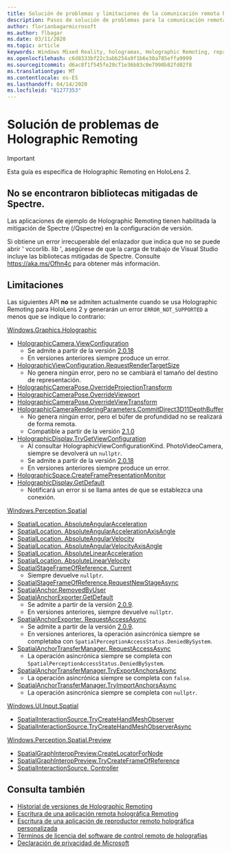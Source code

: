 ```yaml
---
title: Solución de problemas y limitaciones de la comunicación remota holográfica
description: Pasos de solución de problemas para la comunicación remota holográfica en HoloLens 2.
author: florianbagarmicrosoft
ms.author: flbagar
ms.date: 03/11/2020
ms.topic: article
keywords: Windows Mixed Reality, hologramas, Holographic Remoting, representación remota, representación en red, HoloLens, hologramas remotos, solución de problemas, ayuda
ms.openlocfilehash: c6d8333bf22c3abb254a9f1b6e30a785effa9999
ms.sourcegitcommit: d6ac8f1f545fe20cf1e36b83c0e7998b82fd02f8
ms.translationtype: MT
ms.contentlocale: es-ES
ms.lasthandoff: 04/14/2020
ms.locfileid: "81277353"
---
```

# <a name="holographic-remoting-troubleshooting"></a>Solución de problemas de Holographic Remoting

> [!IMPORTANT]
> Esta guía es específica de Holographic Remoting en HoloLens 2.

## <a name="spectre-mitigated-libraries-not-found"></a>No se encontraron bibliotecas mitigadas de Spectre.

Las aplicaciones de ejemplo de Holographic Remoting tienen habilitada la mitigación de Spectre (/Qspectre) en la configuración de versión.

Si obtiene un error irrecuperable del enlazador que indica que no se puede abrir ' vccorlib. lib ', asegúrese de que la carga de trabajo de Visual Studio incluye las bibliotecas mitigadas de Spectre. Consulte https://aka.ms/Ofhn4c para obtener más información.

## <a name="limitations"></a>Limitaciones

Las siguientes API **no** se admiten actualmente cuando se usa Holographic Remoting para HoloLens 2 y generarán un error ```ERROR_NOT_SUPPORTED``` a menos que se indique lo contrario:

[Windows.Graphics.Holographic](https://docs.microsoft.com/uwp/api/windows.graphics.holographic)

* [HolographicCamera.ViewConfiguration](https://docs.microsoft.com/uwp/api/windows.graphics.holographic.holographiccamera.viewconfiguration)
  - Se admite a partir de la versión [2.0.18](holographic-remoting-version-history.md#v2.0.18)
  - En versiones anteriores siempre produce un error.
* [HolographicViewConfiguration.RequestRenderTargetSize](https://docs.microsoft.com/uwp/api/windows.graphics.holographic.holographicviewconfiguration.requestrendertargetsize#Windows_Graphics_Holographic_HolographicViewConfiguration_RequestRenderTargetSize_Windows_Foundation_Size_)
  - No genera ningún error, pero no se cambiará el tamaño del destino de representación.
* [HolographicCameraPose.OverrideProjectionTransform](https://docs.microsoft.com/uwp/api/windows.graphics.holographic.holographiccamerapose.overrideprojectiontransform)
* [HolographicCameraPose.OverrideViewport](https://docs.microsoft.com/uwp/api/windows.graphics.holographic.holographiccamerapose.overrideviewport)
* [HolographicCameraPose.OverrideViewTransform](https://docs.microsoft.com/uwp/api/windows.graphics.holographic.holographiccamerapose.overrideviewtransform)
* [HolographicCameraRenderingParameters.CommitDirect3D11DepthBuffer](https://docs.microsoft.com/uwp/api/windows.graphics.holographic.holographiccamerarenderingparameters.commitdirect3d11depthbuffer#Windows_Graphics_Holographic_HolographicCameraRenderingParameters_CommitDirect3D11DepthBuffer_Windows_Graphics_DirectX_Direct3D11_IDirect3DSurface_)
  - No genera ningún error, pero el búfer de profundidad no se realizará de forma remota.
  - Compatible a partir de la versión [2.1.0](holographic-remoting-version-history.md#v2.1.0)
* [HolographicDisplay.TryGetViewConfiguration](https://docs.microsoft.com/uwp/api/windows.graphics.holographic.holographicdisplay.trygetviewconfiguration)
  - Al consultar HolographicViewConfigurationKind. PhotoVideoCamera, siempre se devolverá un ```nullptr```.
  - Se admite a partir de la versión [2.0.18](holographic-remoting-version-history.md#v2.0.18)
  - En versiones anteriores siempre produce un error.
* [HolographicSpace.CreateFramePresentationMonitor](https://docs.microsoft.com/uwp/api/windows.graphics.holographic.holographicspace.createframepresentationmonitor)
* [HolographicDisplay.GetDefault](https://docs.microsoft.com/uwp/api/windows.graphics.holographic.holographicdisplay.getdefault#Windows_Graphics_Holographic_HolographicDisplay_GetDefault)
  - Notificará un error si se llama antes de que se establezca una conexión.


[Windows.Perception.Spatial](https://docs.microsoft.com/uwp/api/windows.perception.spatial)

* [SpatialLocation. AbsoluteAngularAcceleration](https://docs.microsoft.com/uwp/api/windows.perception.spatial.spatiallocation.absoluteangularacceleration)
* [SpatialLocation. AbsoluteAngularAccelerationAxisAngle](https://docs.microsoft.com/uwp/api/windows.perception.spatial.spatiallocation.absoluteangularaccelerationaxisangle)
* [SpatialLocation. AbsoluteAngularVelocity](https://docs.microsoft.com/uwp/api/windows.perception.spatial.spatiallocation.absoluteangularvelocity)
* [SpatialLocation. AbsoluteAngularVelocityAxisAngle](https://docs.microsoft.com/uwp/api/windows.perception.spatial.spatiallocation.absoluteangularvelocityaxisangle)
* [SpatialLocation. AbsoluteLinearAcceleration](https://docs.microsoft.com/uwp/api/windows.perception.spatial.spatiallocation.absolutelinearacceleration)
* [SpatialLocation. AbsoluteLinearVelocity](https://docs.microsoft.com/uwp/api/windows.perception.spatial.spatiallocation.absolutelinearvelocity)
* [SpatialStageFrameOfReference. Current](https://docs.microsoft.com/uwp/api/windows.perception.spatial.spatialstageframeofreference.current)
  - Siempre devuelve ```nullptr```.
* [SpatialStageFrameOfReference.RequestNewStageAsync](https://docs.microsoft.com/uwp/api/windows.perception.spatial.spatialstageframeofreference.requestnewstageasync)
* [SpatialAnchor.RemovedByUser](https://docs.microsoft.com/uwp/api/windows.perception.spatial.spatialanchor.removedbyuser)
* [SpatialAnchorExporter.GetDefault](https://docs.microsoft.com/uwp/api/windows.perception.spatial.spatialanchorexporter.getdefault
)
  - Se admite a partir de la versión [2.0.9](holographic-remoting-version-history.md#v2.0.9). 
  - En versiones anteriores, siempre devuelve ```nullptr```. 
* [SpatialAnchorExporter. RequestAccessAsync](https://docs.microsoft.com/uwp/api/windows.perception.spatial.spatialanchorexporter.requestaccessasync
)
  - Se admite a partir de la versión [2.0.9](holographic-remoting-version-history.md#v2.0.9). 
  - En versiones anteriores, la operación asincrónica siempre se completaba con ```SpatialPerceptionAccessStatus.DeniedBySystem```.
* [SpatialAnchorTransferManager. RequestAccessAsync](https://docs.microsoft.com/uwp/api/windows.perception.spatial.spatialanchortransfermanager.requestaccessasync#Windows_Perception_Spatial_SpatialAnchorTransferManager_RequestAccessAsync)
  - La operación asincrónica siempre se completa con ```SpatialPerceptionAccessStatus.DeniedBySystem```.
* [SpatialAnchorTransferManager.TryExportAnchorsAsync](https://docs.microsoft.com/uwp/api/windows.perception.spatial.spatialanchortransfermanager.tryexportanchorsasync#Windows_Perception_Spatial_SpatialAnchorTransferManager_TryExportAnchorsAsync_Windows_Foundation_Collections_IIterable_Windows_Foundation_Collections_IKeyValuePair_System_String_Windows_Perception_Spatial_SpatialAnchor___Windows_Storage_Streams_IOutputStream_)
  - La operación asincrónica siempre se completa con ```false```.
* [SpatialAnchorTransferManager.TryImportAnchorsAsync](https://docs.microsoft.com/uwp/api/windows.perception.spatial.spatialanchortransfermanager.tryimportanchorsasync
)
  - La operación asincrónica siempre se completa con ```nullptr```.

[Windows.UI.Input.Spatial](https://docs.microsoft.com/uwp/api/windows.ui.input.spatial)

* [SpatialInteractionSource.TryCreateHandMeshObserver](https://docs.microsoft.com/uwp/api/windows.ui.input.spatial.spatialinteractionsource.trycreatehandmeshobserver#Windows_UI_Input_Spatial_SpatialInteractionSource_TryCreateHandMeshObserver)
* [SpatialInteractionSource.TryCreateHandMeshObserverAsync](https://docs.microsoft.com/uwp/api/windows.ui.input.spatial.spatialinteractionsource.trycreatehandmeshobserverasync)

[Windows.Perception.Spatial.Preview](https://docs.microsoft.com/uwp/api/windows.perception.spatial.preview)

* [SpatialGraphInteropPreview.CreateLocatorForNode](https://docs.microsoft.com/uwp/api/windows.perception.spatial.preview.spatialgraphinteroppreview.createlocatorfornode)
* [SpatialGraphInteropPreview.TryCreateFrameOfReference](https://docs.microsoft.com/uwp/api/windows.perception.spatial.preview.spatialgraphinteroppreview.trycreateframeofreference)
* [SpatialInteractionSource. Controller](https://docs.microsoft.com/uwp/api/windows.ui.input.spatial.spatialinteractionsource.controller#Windows_UI_Input_Spatial_SpatialInteractionSource_Controller)

## <a name="see-also"></a>Consulta también
* [Historial de versiones de Holographic Remoting](holographic-remoting-version-history.md)
* [Escritura de una aplicación remota holográfica Remoting](holographic-remoting-create-host.md)
* [Escritura de una aplicación de reproductor remoto holográfica personalizada](holographic-remoting-create-player.md)
* [Términos de licencia del software de control remoto de holografías](https://docs.microsoft.com/legal/mixed-reality/microsoft-holographic-remoting-software-license-terms)
* [Declaración de privacidad de Microsoft](https://go.microsoft.com/fwlink/?LinkId=521839)

